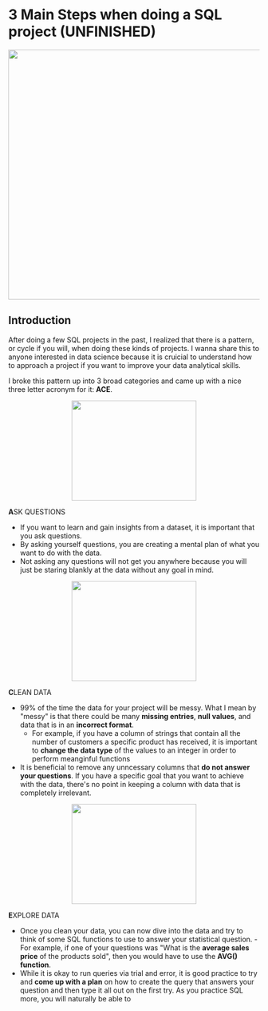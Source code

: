 # 3 Main Steps when doing a SQL project (UNFINISHED)

<p align="center">
  <img width="550" height="500" src="https://user-images.githubusercontent.com/112503726/200104695-41053259-3ef2-4dcd-976f-0ab0f1f043da.png">
</p>

## Introduction
After doing a few SQL projects in the past, I realized that there is a pattern, or cycle if you will, when doing these kinds of projects. I wanna share this to anyone interested in data science because it is cruicial to understand how to approach a project if you want to improve your data analytical skills. 

I broke this pattern up into 3 broad categories and came up with a nice three letter acronym for it: **ACE**.
<p align="center">
  <img width="250" height="200" src="https://user-images.githubusercontent.com/112503726/200105083-c3b7f364-ad19-4add-accc-1fce445dfe34.png">
</p>

**A**SK QUESTIONS
  - If you want to learn and gain insights from a dataset, it is important that you ask questions. 
  - By asking yourself questions, you are creating a mental plan of what you want to do with the data.
  - Not asking any questions will not get you anywhere because you will just be staring blankly at the data without any goal in mind.

<p align="center">
  <img width="250" height="200" src="https://user-images.githubusercontent.com/112503726/200105125-b7236ee0-7e12-4afe-b855-bd3209e10e68.png">
</p>

**C**LEAN DATA
  - 99% of the time the data for your project will be messy. What I mean by "messy" is that there could be many **missing entries**, **null values**, and data that is in an **incorrect format**. 
      - For example, if you have a column of strings that contain all the number of customers a specific product has received, it is important to **change the data type** of the values to an integer in order to perform meanginful functions
  - It is beneficial to remove any unncessary columns that **do not answer your questions**. If you have a specific goal that you want to achieve with the data, there's no point in keeping a column with data that is completely irrelevant. 

<p align="center">
  <img width="250" height="200" src="https://user-images.githubusercontent.com/112503726/202106836-a24bdef5-e1ed-4a7c-ae85-894c2e2f92b6.png">
</p>

**E**XPLORE DATA
  - Once you clean your data, you can now dive into the data and try to think of some SQL functions to use to answer your statistical question. 
        - For example, if one of your questions was "What is the **average sales price** of the products sold", then you would have to use the **AVG() function**.
  - While it is okay to run queries via trial and error, it is good practice to try and **come up with a plan** on how to create the query that answers your question and then type it all out on the first try. As you practice SQL more, you will naturally be able to
